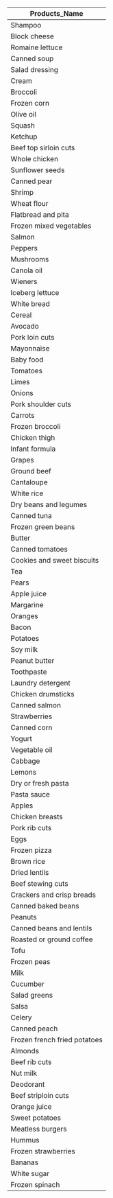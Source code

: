 |Products_Name|
|---|
|Shampoo|
|Block cheese|
|Romaine lettuce|
|Canned soup|
|Salad dressing|
|Cream|
|Broccoli|
|Frozen corn|
|Olive oil|
|Squash|
|Ketchup|
|Beef top sirloin cuts|
|Whole chicken|
|Sunflower seeds|
|Canned pear|
|Shrimp|
|Wheat flour|
|Flatbread and pita|
|Frozen mixed vegetables|
|Salmon|
|Peppers|
|Mushrooms|
|Canola oil|
|Wieners|
|Iceberg lettuce|
|White bread|
|Cereal|
|Avocado|
|Pork loin cuts|
|Mayonnaise|
|Baby food|
|Tomatoes|
|Limes|
|Onions|
|Pork shoulder cuts|
|Carrots|
|Frozen broccoli|
|Chicken thigh|
|Infant formula|
|Grapes|
|Ground beef|
|Cantaloupe|
|White rice|
|Dry beans and legumes|
|Canned tuna|
|Frozen green beans|
|Butter|
|Canned tomatoes|
|Cookies and sweet biscuits|
|Tea|
|Pears|
|Apple juice|
|Margarine|
|Oranges|
|Bacon|
|Potatoes|
|Soy milk|
|Peanut butter|
|Toothpaste|
|Laundry detergent|
|Chicken drumsticks|
|Canned salmon|
|Strawberries|
|Canned corn|
|Yogurt|
|Vegetable oil|
|Cabbage|
|Lemons|
|Dry or fresh pasta|
|Pasta sauce|
|Apples|
|Chicken breasts|
|Pork rib cuts|
|Eggs|
|Frozen pizza|
|Brown rice|
|Dried lentils|
|Beef stewing cuts|
|Crackers and crisp breads|
|Canned baked beans|
|Peanuts|
|Canned beans and lentils|
|Roasted or ground coffee|
|Tofu|
|Frozen peas|
|Milk|
|Cucumber|
|Salad greens|
|Salsa|
|Celery|
|Canned peach|
|Frozen french fried potatoes|
|Almonds|
|Beef rib cuts|
|Nut milk|
|Deodorant|
|Beef striploin cuts|
|Orange juice|
|Sweet potatoes|
|Meatless burgers|
|Hummus|
|Frozen strawberries|
|Bananas|
|White sugar|
|Frozen spinach|
